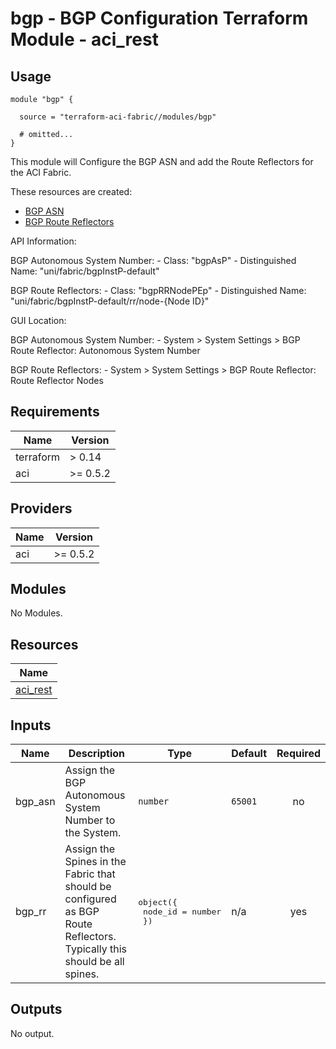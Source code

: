 # bgp - BGP Configuration Terraform Module - aci_rest

## Usage

```hcl
module "bgp" {

  source = "terraform-aci-fabric//modules/bgp"

  # omitted...
}
```

This module will Configure the BGP ASN and add the Route Reflectors for the ACI Fabric.

These resources are created:

* [BGP ASN](https://registry.terraform.io/providers/CiscoDevNet/aci/latest/docs/resources/rest)
* [BGP Route Reflectors](https://registry.terraform.io/providers/CiscoDevNet/aci/latest/docs/resources/rest)

API Information:

BGP Autonomous System Number:
*-* Class: "bgpAsP"
*-* Distinguished Name: "uni/fabric/bgpInstP-default"

BGP Route Reflectors:
*-* Class: "bgpRRNodePEp"
*-* Distinguished Name: "uni/fabric/bgpInstP-default/rr/node-{Node ID}"

GUI Location:

BGP Autonomous System Number:
*-* System > System Settings > BGP Route Reflector: Autonomous System Number

BGP Route Reflectors:
*-* System > System Settings > BGP Route Reflector: Route Reflector Nodes

<!-- BEGINNING OF PRE-COMMIT-TERRAFORM DOCS HOOK -->
## Requirements

| Name | Version |
|------|---------|
| terraform | > 0.14 |
| aci | >= 0.5.2 |

## Providers

| Name | Version |
|------|---------|
| aci | >= 0.5.2 |

## Modules

No Modules.

## Resources

| Name |
|------|
| [aci_rest](https://registry.terraform.io/providers/ciscodevnet/aci/0.5.2/docs/resources/rest) |

## Inputs

| Name | Description | Type | Default | Required |
|------|-------------|------|---------|:--------:|
| bgp\_asn | Assign the BGP Autonomous System Number to the System. | `number` | `65001` | no |
| bgp\_rr | Assign the Spines in the Fabric that should be configured as BGP Route Reflectors.  Typically this should be all spines. | <pre>object({<br>    node_id = number<br>  })</pre> | n/a | yes |

## Outputs

No output.
<!-- END OF PRE-COMMIT-TERRAFORM DOCS HOOK -->